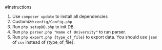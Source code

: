 #Instructions

1. Use `composer update` to install all dependencies
2. Customize `config/Config.php`
3. Run `php setupDB.php` to init DB.
4. Run `php parser.php "Name of University"` to run parser.
5. Run `php export.php {type_of_file}` to export data. You should use `json` of `csv` instead of {type_of_file}.

